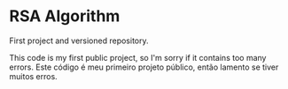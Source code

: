 # RSA Algorithm
 First project and versioned repository.

This code is my first public project, so I'm sorry if it contains too many errors.
Este código é meu primeiro projeto público, então lamento se tiver muitos erros.
